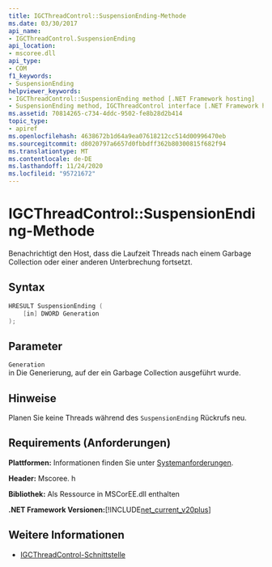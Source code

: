 ```yaml
---
title: IGCThreadControl::SuspensionEnding-Methode
ms.date: 03/30/2017
api_name:
- IGCThreadControl.SuspensionEnding
api_location:
- mscoree.dll
api_type:
- COM
f1_keywords:
- SuspensionEnding
helpviewer_keywords:
- IGCThreadControl::SuspensionEnding method [.NET Framework hosting]
- SuspensionEnding method, IGCThreadControl interface [.NET Framework hosting]
ms.assetid: 70814265-c734-4ddc-9502-fe8b28d2b414
topic_type:
- apiref
ms.openlocfilehash: 4638672b1d64a9ea07618212cc514d00996470eb
ms.sourcegitcommit: d8020797a6657d0fbbdff362b80300815f682f94
ms.translationtype: MT
ms.contentlocale: de-DE
ms.lasthandoff: 11/24/2020
ms.locfileid: "95721672"
---
```

# <a name="igcthreadcontrolsuspensionending-method"></a>IGCThreadControl::SuspensionEnding-Methode

Benachrichtigt den Host, dass die Laufzeit Threads nach einem Garbage Collection oder einer anderen Unterbrechung fortsetzt.  
  
## <a name="syntax"></a>Syntax  
  
```cpp  
HRESULT SuspensionEnding (  
    [in] DWORD Generation  
);  
```  
  
## <a name="parameters"></a>Parameter  

 `Generation`  
 in Die Generierung, auf der ein Garbage Collection ausgeführt wurde.  
  
## <a name="remarks"></a>Hinweise  

 Planen Sie keine Threads während des `SuspensionEnding` Rückrufs neu.  
  
## <a name="requirements"></a>Requirements (Anforderungen)  

 **Plattformen:** Informationen finden Sie unter [Systemanforderungen](../../get-started/system-requirements.md).  
  
 **Header:** Mscoree. h  
  
 **Bibliothek:** Als Ressource in MSCorEE.dll enthalten  
  
 **.NET Framework Versionen:**[!INCLUDE[net_current_v20plus](../../../../includes/net-current-v20plus-md.md)]  
  
## <a name="see-also"></a>Weitere Informationen

- [IGCThreadControl-Schnittstelle](igcthreadcontrol-interface.md)
